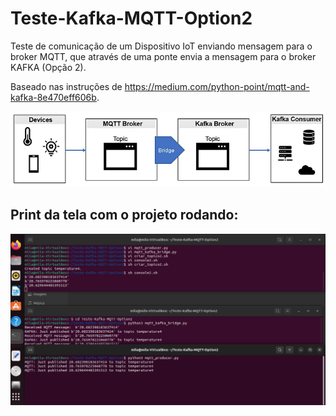 # Teste-Kafka-MQTT-Option2
Teste de comunicação de um Dispositivo IoT  enviando  mensagem  para o broker MQTT, que através de uma ponte envia a mensagem para o broker KAFKA (Opção 2).

Baseado nas instruções de https://medium.com/python-point/mqtt-and-kafka-8e470eff606b.

<p float="center">
    <img src="./Option2.png">
</p>

## Print da tela com o projeto rodando:

<p float="center">
    <img src="./Tela2.png">
</p>
